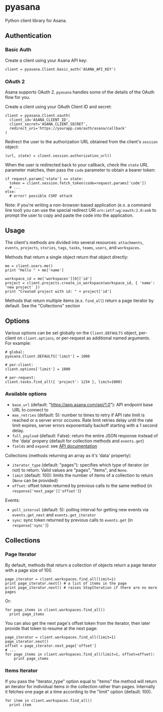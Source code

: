 pyasana
=======

Python client library for Asana.

Authentication
--------------

### Basic Auth

Create a client using your Asana API key:

    client = pyasana.Client.basic_auth('ASANA_API_KEY')

### OAuth 2

Asana supports OAuth 2. `pyasana` handles some of the details of the OAuth flow for you.

Create a client using your OAuth Client ID and secret:

    client = pyasana.Client.oauth(
      client_id='ASANA_CLIENT_ID',
      client_secret='ASANA_CLIENT_SECRET',
      redirect_uri='https://yourapp.com/auth/asana/callback'
    )

Redirect the user to the authorization URL obtained from the client's `session` object:

    (url, state) = client.session.authorization_url()

When the user is redirected back to your callback, check the `state` URL parameter matches, then pass the `code` parameter to obtain a bearer token:

    if request.params['state'] == state:
      token = client.session.fetch_token(code=request.params['code'])
      # ...
    else:
      # error! possible CSRF attack

Note: if you're writing a non-browser-based application (e.x. a command line tool) you can use the special redirect URI `urn:ietf:wg:oauth:2.0:oob` to prompt the user to copy and paste the code into the application.

Usage
-----

The client's methods are divided into several resources: `attachments`, `events`, `projects`, `stories`, `tags`, `tasks`, `teams`, `users`, and `workspaces`.

Methods that return a single object return that object directly:

    me = client.users.me()
    print "Hello " + me['name']

    workspace_id = me['workspaces'][0]['id']
    project = client.projects.create_in_workspace(workspace_id, { 'name': 'new project' })
    print "Created project with id: " + project['id']

Methods that return multiple items (e.x. `find_all`) return a page iterator by default. See the "Collections" section

Options
-------

Various options can be set globally on the `Client.DEFAULTS` object, per-client on `client.options`, or per-request as additional named arguments. For example:

    # global:
    pyasana.Client.DEFAULTS['limit'] = 1000

    # per-client:
    client.options['limit'] = 1000

    # per-request:
    client.tasks.find_all({ 'project': 1234 }, limit=1000)

### Available options

* `base_url` (default: "https://app.asana.com/api/1.0"): API endpoint base URL to connect to
* `max_retries` (default: 5): number to times to retry if API rate limit is reached or a server error occures. Rate limit retries delay until the rate limit expires, server errors exponentially backoff starting with a 1 second delay.
* `full_payload` (default: False): return the entire JSON response instead of the 'data' propery (default for collection methods and `events.get`)
* `fields` and `expand`: see [API documentation](http://developer.asana.com/documentation/#Options)

Collections (methods returning an array as it's 'data' property):

* `iterator_type` (default: "pages"): specifies which type of iterator (or not) to return. Valid values are "pages", "items", and `None`.
* `limit` (default: 100): limits the number of items of a collection to return (`None` can be provided)
* `offset`: offset token returned by previous calls to the same method (in `response['next_page']['offset']`)

Events:

* `poll_interval` (default: 5): polling interval for getting new events via `events.get_next` and `events.get_iterator`
* `sync`: sync token returned by previous calls to `events.get` (in `response['sync']`)

Collections
-----------

### Page Iterator

By default, methods that return a collection of objects return a page iterator with a page size of 100.

    page_iterator = client.workspaces.find_all(limit=1)
    print page_iterator.next() # a list of items in the page
    print page_iterator.next() # raises StopIteration if there are no more pages

Or:

    for page_items in client.workspaces.find_all()
      print page_items

You can also get the next page's offset token from the iterator, then later provide that token to resume at the next page:

    page_iterator = client.workspaces.find_all(limit=1)
    page_iterator.next()
    offset = page_iterator.next_page['offset']
    # ...
    for page_items in client.workspaces.find_all(limit=1, offset=offset):
        print page_items

### Items Iterator

If you pass the "iterator_type" option equal to "items" the method will return an iterator for individual items in the collection rather than pages. Internally it fetches one page at a time according to the "limit" option (default: 100).

    for item in client.workspaces.find_all()
      print item

